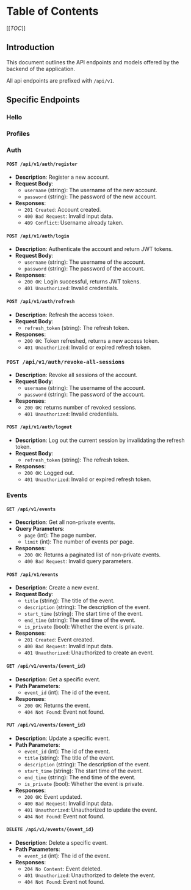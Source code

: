 # Table of Contents
[[_TOC_]]

## Introduction

This document outlines the API endpoints and models offered by the backend of the application.

All api endpoints are prefixed with `/api/v1`.


## Specific Endpoints

### Hello

### Profiles

### Auth

#### `POST /api/v1/auth/register`
- **Description**: Register a new account.
- **Request Body**:
  - `username` (string): The username of the new account.
  - `password` (string): The password of the new account.
- **Responses**:
  - `201 Created`: Account created.
  - `400 Bad Request`: Invalid input data.
  - `409 Conflict`: Username already taken.

#### `POST /api/v1/auth/login`
- **Description**: Authenticate the account and return JWT tokens.
- **Request Body**:
  - `username` (string): The username of the account.
  - `password` (string): The password of the account.
- **Responses**:
  - `200 OK`: Login successful, returns JWT tokens.
  - `401 Unauthorized`: Invalid credentials.

#### `POST /api/v1/auth/refresh`
- **Description**: Refresh the access token.
- **Request Body**:
  - `refresh_token` (string): The refresh token.
- **Responses**:
  - `200 OK`: Token refreshed, returns a new access token.
  - `401 Unauthorized`: Invalid or expired refresh token.

### `POST /api/v1/auth/revoke-all-sessions`
- **Description**: Revoke all sessions of the account.
- **Request Body**:
  - `username` (string): The username of the account.
  - `password` (string): The password of the account.
- **Responses**: 
  - `200 OK`: returns number of revoked sessions.
  - `401 Unauthorized`: Invalid credentials.

#### `POST /api/v1/auth/logout`
- **Description**: Log out the current session by invalidating the refresh token.
- **Request Body**:
  - `refresh_token` (string): The refresh token.
- **Responses**:
  - `200 OK`: Logged out.
  - `401 Unauthorized`: Invalid or expired refresh token.


### Events

#### `GET /api/v1/events`
- **Description**: Get all non-private events.
- **Query Parameters**:
  - `page` (int): The page number.
  - `limit` (int): The number of events per page.
- **Responses**: 
  - `200 OK`: Returns a paginated list of non-private events.
  - `400 Bad Request`: Invalid query parameters.

#### `POST /api/v1/events`
- **Description**: Create a new event.
- **Request Body**:
  - `title` (string): The title of the event.
  - `description` (string): The description of the event.
  - `start_time` (string): The start time of the event.
  - `end_time` (string): The end time of the event.
  - `is_private` (bool): Whether the event is private.
- **Responses**: 
  - `201 Created`: Event created.
  - `400 Bad Request`: Invalid input data.
  - `401 Unauthorized`: Unauthorized to create an event.

#### `GET /api/v1/events/{event_id}`
- **Description**: Get a specific event.
- **Path Parameters**:
  - `event_id` (int): The id of the event.
- **Responses**: 
  - `200 OK`: Returns the event.
  - `404 Not Found`: Event not found.

#### `PUT /api/v1/events/{event_id}`
- **Description**: Update a specific event.
- **Path Parameters**:
  - `event_id` (int): The id of the event.
  - `title` (string): The title of the event.
  - `description` (string): The description of the event.
  - `start_time` (string): The start time of the event.
  - `end_time` (string): The end time of the event.
  - `is_private` (bool): Whether the event is private.
- **Responses**: 
  - `200 OK`: Event updated.
  - `400 Bad Request`: Invalid input data.
  - `401 Unauthorized`: Unauthorized to update the event.
  - `404 Not Found`: Event not found.

#### `DELETE /api/v1/events/{event_id}`
- **Description**: Delete a specific event.
- **Path Parameters**:
  - `event_id` (int): The id of the event.
- **Responses**: 
  - `204 No Content`: Event deleted.
  - `401 Unauthorized`: Unauthorized to delete the event.
  - `404 Not Found`: Event not found.

